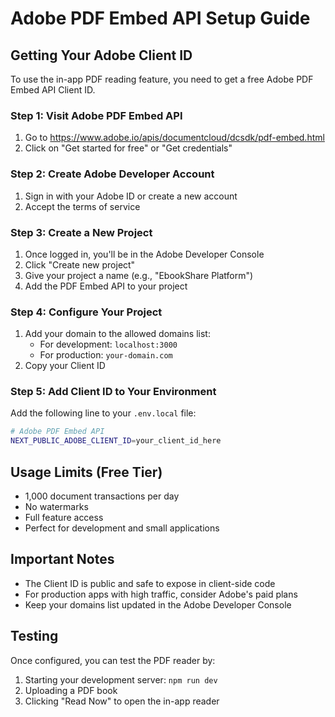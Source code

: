 # Adobe PDF Embed API Setup Guide

## Getting Your Adobe Client ID

To use the in-app PDF reading feature, you need to get a free Adobe PDF Embed API Client ID.

### Step 1: Visit Adobe PDF Embed API
1. Go to https://www.adobe.io/apis/documentcloud/dcsdk/pdf-embed.html
2. Click on "Get started for free" or "Get credentials"

### Step 2: Create Adobe Developer Account
1. Sign in with your Adobe ID or create a new account
2. Accept the terms of service

### Step 3: Create a New Project
1. Once logged in, you'll be in the Adobe Developer Console
2. Click "Create new project"
3. Give your project a name (e.g., "EbookShare Platform")
4. Add the PDF Embed API to your project

### Step 4: Configure Your Project
1. Add your domain to the allowed domains list:
   - For development: `localhost:3000`
   - For production: `your-domain.com`
2. Copy your Client ID

### Step 5: Add Client ID to Your Environment
Add the following line to your `.env.local` file:

```bash
# Adobe PDF Embed API
NEXT_PUBLIC_ADOBE_CLIENT_ID=your_client_id_here
```

## Usage Limits (Free Tier)
- 1,000 document transactions per day
- No watermarks
- Full feature access
- Perfect for development and small applications

## Important Notes
- The Client ID is public and safe to expose in client-side code
- For production apps with high traffic, consider Adobe's paid plans
- Keep your domains list updated in the Adobe Developer Console

## Testing
Once configured, you can test the PDF reader by:
1. Starting your development server: `npm run dev`
2. Uploading a PDF book
3. Clicking "Read Now" to open the in-app reader
